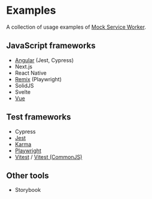 # Examples

A collection of usage examples of [Mock Service Worker](https://github.com/mswjs/msw).

## JavaScript frameworks

- [Angular](./examples/with-angular) (Jest, Cypress)
- Next.js
- React Native
- [Remix](./examples/with-remix) (Playwright)
- SolidJS
- Svelte
- [Vue](./examples/with-vue)

## Test frameworks

- Cypress
- [Jest](./examples/with-jest)
- [Karma](./examples/with-karma)
- [Playwright](./examples/with-playwright)
- [Vitest](./examples/with-vitest) / [Vitest (CommonJS)](./examples/with-vitest-cjs)

## Other tools

- Storybook
